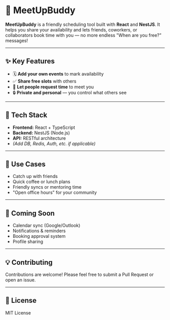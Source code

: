 # 📅 MeetUpBuddy

**MeetUpBuddy** is a friendly scheduling tool built with **React** and **NestJS**. It helps you share your availability and lets friends, coworkers, or collaborators book time with you — no more endless "When are you free?" messages!

---

## ✨ Key Features

- 🗓 **Add your own events** to mark availability  
- ✅ **Share free slots** with others  
- 🤝 **Let people request time** to meet you  
- 🔒 **Private and personal** — you control what others see  

---

## 🧰 Tech Stack

- **Frontend:** React + TypeScript  
- **Backend:** NestJS (Node.js)  
- **API:** RESTful architecture  
- *(Add DB, Redis, Auth, etc. if applicable)*

---

## 🚀 Use Cases

- Catch up with friends  
- Quick coffee or lunch plans  
- Friendly syncs or mentoring time  
- "Open office hours" for your community  

---

## 📌 Coming Soon

- Calendar sync (Google/Outlook)  
- Notifications & reminders  
- Booking approval system  
- Profile sharing

---

## 💡 Contributing

Contributions are welcome! Please feel free to submit a Pull Request or open an issue.

---

## 📄 License

MIT License  
